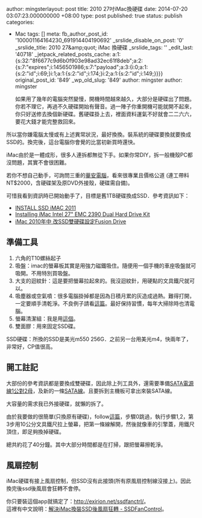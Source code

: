 author: mingsterlayout: post
title: 2010 27吋iMac換硬碟
date: 2014-07-20 03:07:23.000000000 +08:00
type: post
published: true
status: publish
categories:
- Mac
tags: []
meta:
  fb_author_post_id: '100001164164230_691914404190692'
  _srslide_disable_on_post: '0'
  _srslide_title: 2010 27&amp;amp;quot; iMac 換硬碟
  _srslide_tags: ''
  _edit_last: '40718'
  _jetpack_related_posts_cache: a:1:{s:32:"8f6677c9d6b0f903e98ad32ec61f8deb";a:2:{s:7:"expires";i:1456501986;s:7:"payload";a:3:{i:0;a:1:{s:2:"id";i:69;}i:1;a:1:{s:2:"id";i:174;}i:2;a:1:{s:2:"id";i:149;}}}}
  original_post_id: '849'
  _wp_old_slug: '849'
author: mingster
author: mingster<p>如果用了幾年的電腦突然變慢，開機時間越來越久，大部分是硬碟出了問題。你若不理它，再過不久硬碟開始有聲音。過一陣子你重開機可能就開不起來，你只好送修去換個新硬碟。舊硬碟掛上去，裡面資料運氣不好就會二二六六，要花大錢才能完整救回來。</p>
<p>所以當你嫌電腦太慢或有上述異常狀況，最好換換。裝系統的硬碟要換就要換成SSD的。換完後，這台電腦你會覺的比當初新買時還快。</p>
<p>iMac由於是一體成形，很多人連拆都無從下手。如果你常DIY，拆一般機殼PC都沒問題，其實不會很困難。</p>
<p>若你不想自己動手，可詢問三重的<a href="http://goods.ruten.com.tw/item/show?21112200845860#auc" target="_blank">華安電腦</a>，看來很專業且價格公道 (連工帶料NT$2000，含硬碟架及原DVD外接殼，硬碟需自備)。</p>
<p>可惜我看到資訊時已開始動手了，目標是舊1TB硬碟換成SSD．參考資訊如下：</p>
<ul>
<li><a href="http://www.btobey.com/learn/imac-ssd-install.php" target="_blank">INSTALL SSD iMAC 2011</a></li>
<li><a href="https://www.ifixit.com/Guide/Installing+iMac+Intel+27-Inch+EMC+2390+Dual+Hard+Drive+Kit/9266" target="_blank">Installing iMac Intel 27" EMC 2390 Dual Hard Drive Kit</a></li>
<li><a href="http://times1985.blogspot.tw/2014/01/imac-2010-ssdfusion-drive.html" target="_blank">iMac 2010年中 改SSD雙硬碟設定Fusion Drive</a></li>
</ul>
<h2>準備工具</h2>
<ol>
<li>六角的T10螺絲起子</li>
<li>吸盤：imac的螢幕板其實是用強力磁鐵吸住。隨便用一個手機的車座吸盤就可吸開。不用特別買吸盤。</li>
<li>大支的迴紋針：這是要把螢幕拉起來的。我沒迴紋針，用硬點的文具鐵尺就可以。</li>
<li>吸塵器或空氣噴：很多電腦掛掉都是因為日積月累的灰造成過熱。難得打開，一定要順手清乾淨。不良例子請看<a href="http://www.maccare.com.tw/REPAIR/files/iMac_27_late_2009_amd_4850m.html?utm_source=dlvr.it&amp;utm_medium=facebook#unique-entry-id-94" target="_blank">這篇</a>。最好保持習慣，每年大掃除時也清電腦。</li>
<li>螢幕清潔組：我是用<a href="http://iqmore.tw/antec-cleaning-solutions-review" target="_blank">這個</a>。</li>
<li>雙面膠：用來固定SSD碟。</li>
</ol>
<p>SSD硬碟：所換的SSD是美光m550 256G．之前另一台用美光m4，快兩年了，非常好，CP值很高。</p>
<h2>開工註記</h2>
<p>大部份的參考資訊都是要換成雙硬碟，因此除上列工具外，還需要準備<a href="http://www.pcstore.com.tw/scshop/M12482257.htm" target="_blank">SATA電源線1公對2母</a>，及新的一條<a href="http://24h.pchome.com.tw/prod/DRAE3U-A70982178?q=/S/DCAC1R" target="_blank">SATA線</a>。且要拆到主機板可拿出來裝SATA線。</p>
<p>大容量的需求我已外接硬碟，就懶的拆了。</p>
<p>由於我要做的很簡單(只換原有硬碟)，follow<a href="http://www.btobey.com/learn/imac-ssd-install.php" target="_blank">這篇</a>，步驟0跳過，執行步驟1,2，第3步用10公分文具鐵尺拉上螢幕，把第一條線解開，然後就像車的引擎蓋，用鐵尺頂住，即足夠換掉硬碟。</p>
<p>總共約花了40分鐘。其中大部分時間都是在打掃，跟把螢幕擦乾淨。</p>
<h2>風扇控制</h2>
<p>iMac硬碟有接上風扇控制，但SSD沒有此接頭(所有原風扇控制線沒接上)。因此換完後ssd後風扇會狂轉不會停。</p>
<p>你只要裝這個app就搞定了：<a href="http://exirion.net/ssdfanctrl/">http://exirion.net/ssdfanctrl/</a>。<br />
這裡有中文說明：<a href="http://www.macuknow.com/node/18083" target="_blank">解決iMac換裝SSD後風扇狂轉 - SSDFanControl</a>。</p>

